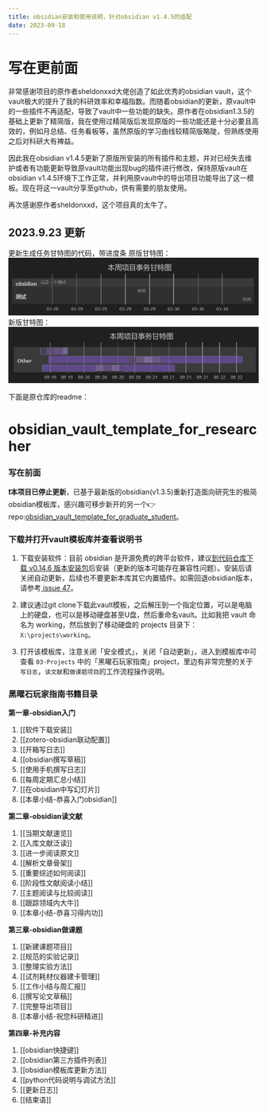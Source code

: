 ```yaml
---
title: obsidian安装和使用说明，针对obsidian v1.4.5的适配
date: 2023-09-18
---
```

# 写在更前面

非常感谢项目的原作者sheldonxxd大佬创造了如此优秀的obsidian vault，这个vault极大的提升了我的科研效率和幸福指数。而随着obsidian的更新，原vault中的一些插件不再适配，导致了vault中一些功能的缺失。原作者在obsidian1.3.5的基础上更新了精简版，我在使用过精简版后发现原版的一些功能还是十分必要且高效的，例如月总结、任务看板等，虽然原版的学习曲线较精简版略陡，但熟练使用之后对科研大有裨益。

因此我在obsidian v1.4.5更新了原版所安装的所有插件和主题，并对已经失去维护或者有功能更新导致原vault功能出现bug的插件进行修改，保持原版vault在obsidian v1.4.5环境下工作正常，并利用原vault中的导出项目功能导出了这一模板。现在将这一vault分享至github，供有需要的朋友使用。

再次感谢原作者sheldonxxd，这个项目真的太牛了。

## 2023.9.23 更新
更新生成任务甘特图的代码，带进度条
原版甘特图：
![](08-Assets/Snipaste_2023-09-23_09-33-32.jpg)
新版甘特图：
![](08-Assets/Snipaste_2023-09-23_09-32-51.jpg)

下面是原仓库的readme：

# obsidian_vault_template_for_researcher

### 写在前面

**❗本项目已停止更新**，已基于最新版的obsidian(v1.3.5)重新打造面向研究生的极简obsidian模板库，感兴趣可移步新开的另一个👉repo:[obsidian_vault_template_for_graduate_student](https://github.com/sheldonxxd/obsidian_vault_template_for_graduate_student)。


### 下载并打开vault模板库并查看说明书

1. 下载安装软件：目前 obsidian 是开源免费的跨平台软件，建议[到代码仓库下载 v0.14.6 版本安装包](https://github.com/obsidianmd/obsidian-releases/releases/tag/v0.14.6)后安装（更新的版本可能存在兼容性问题）。安装后请关闭自动更新，后续也不要更新本库其它内置插件。如需回退obsidian版本，请参考[ issue 47](https://github.com/sheldonxxd/obsidian_vault_template_for_researcher/issues/47)。

2. 建议通过git clone下载此vault模板，之后解压到一个指定位置，可以是电脑上的硬盘，也可以是移动硬盘甚至U盘，然后重命名vault。比如我把 vault 命名为 working，然后放到了移动硬盘的 projects 目录下：`X:\projects\working`。

3. 打开该模板库，注意关闭「安全模式」，关闭「自动更新」，进入到模板库中可查看 `03-Projects` 中的「黑曜石玩家指南」project，里边有非常完整的关于 `写日志`，`读文献`和`做课题项目`的工作流程操作说明。


### 黑曜石玩家指南书籍目录

**第一章-obsidian入门** 

1. [[软件下载安装]]
2. [[zotero-obsidian联动配置]]
3. [[开箱写日志]]
4. [[obsidian撰写草稿]]
5. [[使用手机撰写日志]]
6. [[每周定期汇总小结]]
7. [[在obsidian中写幻灯片]]
8. [[本章小结-恭喜入门obsidian]]

**第二章-obsidian读文献**

1. [[当期文献速览]] 
2. [[入库文献泛读]] 
3. [[进一步阅读原文]] 
4. [[解析文章骨架]] 
5. [[重要综述如何阅读]] 
6. [[阶段性文献阅读小结]] 
7. [[主题阅读与比较阅读]] 
8. [[跟踪领域内大牛]] 
9. [[本章小结-恭喜习得内功]]

**第三章-obsidian做课题**

1. [[新建课题项目]] 
2. [[规范的实验记录]] 
3. [[整理实验方法]] 
4. [[试剂耗材仪器建卡管理]] 
5. [[工作小结与周汇报]] 
6.  [[撰写论文草稿]] 
7.  [[完整导出项目]]
8.  [[本章小结-祝您科研精进]]

**第四章-补充内容**

1. [[obsidian快捷键]]
2. [[obsidian第三方插件列表]]
3. [[obsidian模板库更新方法]]
4. [[python代码说明与调试方法]]
5. [[更新日志]]
6. [[结束语]]
